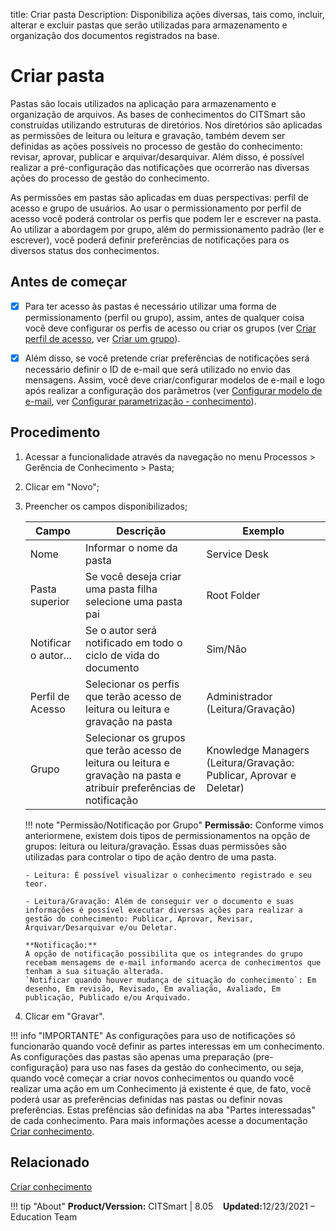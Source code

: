 title: Criar pasta
Description: Disponibiliza ações diversas, tais como, incluir, alterar e excluir pastas que serão utilizadas para armazenamento e organização dos documentos registrados na base.

# Criar pasta

Pastas são locais utilizados na aplicação para armazenamento e organização de arquivos. As bases de conhecimentos do CITSmart são construídas utilizando estruturas de diretórios. Nos diretórios são aplicadas as permissões de leitura ou leitura e gravação, também devem ser definidas as ações possíveis no processo de gestão do conhecimento: revisar, aprovar, publicar e arquivar/desarquivar. Além disso, é possível realizar a pré-configuração das notificações que ocorrerão nas diversas ações do processo de gestão do conhecimento.

As permissões em pastas são aplicadas em duas perspectivas: perfil de acesso e grupo de usuários. Ao usar o permissionamento por perfil de acesso você poderá controlar os perfis que podem ler e escrever na pasta. Ao utilizar a abordagem por grupo, além do permissionamento padrão (ler e escrever), você poderá definir preferências de notificações para os diversos status dos conhecimentos.

## Antes de começar

- [X] Para ter acesso às pastas é necessário utilizar uma forma de permissionamento (perfil ou grupo), assim, antes de qualquer coisa você deve configurar os perfis de acesso ou criar os grupos (ver [Criar perfil de acesso][2], ver [Criar um grupo][3]).

- [X] Além disso, se você pretende criar preferências de notificações será necessário definir o ID de e-mail que será utilizado no envio das mensagens. Assim, você deve criar/configurar modelos de e-mail e logo após realizar a configuração dos parâmetros (ver [Configurar modelo de e-mail][4], ver [Configurar parametrização - conhecimento][5]).

## Procedimento

1.  Acessar a funcionalidade através da navegação no menu Processos > Gerência de Conhecimento > Pasta;

2.  Clicar em "Novo";

3.  Preencher os campos disponibilizados;

    | Campo | Descrição | Exemplo |
    |-------|-----------|---------|
    | Nome | Informar o nome da pasta | Service Desk |
    | Pasta superior | Se você deseja criar uma pasta filha selecione uma pasta pai | Root Folder |
    | Notificar o autor... | Se o autor será notificado em todo o ciclo de vida do documento | Sim/Não |
    | Perfil de Acesso | Selecionar os perfis que terão acesso de leitura ou leitura e gravação na pasta | Administrador (Leitura/Gravação) |
    | Grupo | Selecionar os grupos que terão acesso de leitura ou leitura e gravação na pasta e atribuir preferências de notificação | Knowledge Managers (Leitura/Gravação: Publicar, Aprovar e Deletar) |

    !!! note "Permissão/Notificação por Grupo"
        **Permissão:**
        Conforme vimos anteriormene, existem dois tipos de permissionamentos na opção de grupos: leitura ou leitura/gravação. Essas duas permissões são utilizadas para controlar o tipo de ação dentro de uma pasta.
        
        - Leitura: É possível visualizar o conhecimento registrado e seu teor.
        
        - Leitura/Gravação: Além de conseguir ver o documento e suas informações é possível executar diversas ações para realizar a gestão do conhecimento: Publicar, Aprovar, Revisar, Arquivar/Desarquivar e/ou Deletar.
        
        **Notificação:**
        A opção de notificação possibilita que os integrandes do grupo recebam mensagems de e-mail informando acerca de conhecimentos que tenham a sua situação alterada.
        `Notificar quando houver mudança de situação do conhecimento`: Em desenho, Em revisão, Revisado, Em avaliação, Avaliado, Em publicação, Publicado e/ou Arquivado.


4.  Clicar em "Gravar".

!!! info "IMPORTANTE"
    As configurações para uso de notificações só funcionarão quando você definir as partes interessas em um conhecimento. As configurações das pastas são apenas uma preparação (pre-configuração) para uso nas fases da gestão do conhecimento, ou seja, quando você começar a criar novos conhecimentos ou quando você realizar uma ação em um Conhecimento já existente é que, de fato, você poderá usar as preferências definidas nas pastas ou definir novas preferências. Estas prefências são definidas na aba "Partes interessadas" de cada conhecimento. Para mais informações acesse a documentação [Criar conhecimento][1].


## Relacionado

[Criar conhecimento][1]


!!! tip "About"
    <b>Product/Verssion:</b> CITSmart | 8.05 &nbsp;&nbsp;
    <b>Updated:</b>12/23/2021 – Education Team

[1]:/pt-br/citsmart-platform-8/processes/knowledge/use/create-knowledge.html
[2]:/pt-br/citsmart-platform-8/initial-settings/access-settings/user/register-groups.html
[3]:/pt-br/citsmart-platform-8/initial-settings/access-settings/profile/create-profile-access.html
[4]:/pt-br/citsmart-platform-8/platform-administration/email-settings/email-templates-configure-email-template.html
[5]:/pt-br/citsmart-platform-8/platform-administration/parameters-list/configure-parametrization-knowledge.html